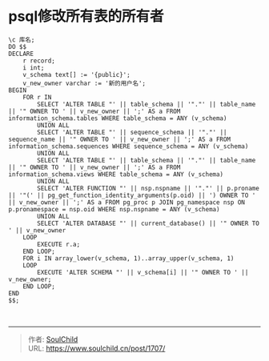 # psql修改所有表的所有者

<!--more-->
<pre class="pure-highlightjs"><code class="sql">\c 库名;
DO $$
DECLARE
    r record;
    i int;
    v_schema text[] := '{public}';
    v_new_owner varchar := '新的用户名';
BEGIN
    FOR r IN
        SELECT 'ALTER TABLE "' || table_schema || '"."' || table_name || '" OWNER TO ' || v_new_owner || ';' AS a FROM information_schema.tables WHERE table_schema = ANY (v_schema)
        UNION ALL
        SELECT 'ALTER TABLE "' || sequence_schema || '"."' || sequence_name || '" OWNER TO ' || v_new_owner || ';' AS a FROM information_schema.sequences WHERE sequence_schema = ANY (v_schema)
        UNION ALL
        SELECT 'ALTER TABLE "' || table_schema || '"."' || table_name || '" OWNER TO ' || v_new_owner || ';' AS a FROM information_schema.views WHERE table_schema = ANY (v_schema)
        UNION ALL
        SELECT 'ALTER FUNCTION "' || nsp.nspname || '"."' || p.proname || '"(' || pg_get_function_identity_arguments(p.oid) || ') OWNER TO ' || v_new_owner || ';' AS a FROM pg_proc p JOIN pg_namespace nsp ON p.pronamespace = nsp.oid WHERE nsp.nspname = ANY (v_schema)
        UNION ALL
        SELECT 'ALTER DATABASE "' || current_database() || '" OWNER TO ' || v_new_owner
    LOOP
        EXECUTE r.a;
    END LOOP;
    FOR i IN array_lower(v_schema, 1)..array_upper(v_schema, 1)
    LOOP
        EXECUTE 'ALTER SCHEMA "' || v_schema[i] || '" OWNER TO ' || v_new_owner;
    END LOOP;
END
$$;</code></pre>
&nbsp;


---

> 作者: [SoulChild](https://www.soulchild.cn)  
> URL: https://www.soulchild.cn/post/1707/  

